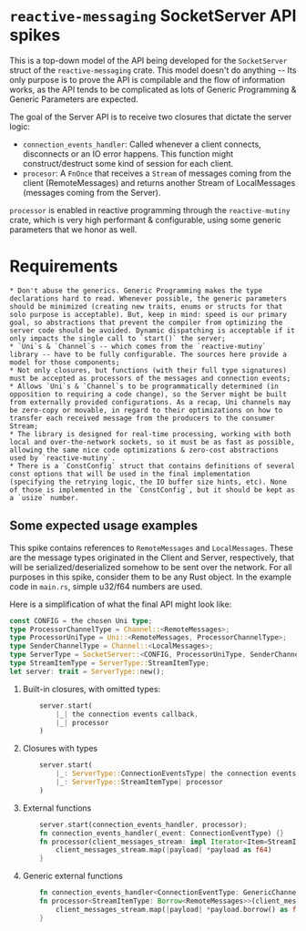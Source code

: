 # `reactive-messaging` SocketServer API spikes

This is a top-down model of the API being developed for the `SocketServer` struct of the `reactive-messaging` crate.
This model doesn't do anything -- Its only purpose is to prove the API is compilable and the flow of information works, as the API tends to be complicated as lots of Generic Programming & Generic Parameters are expected.


The goal of the Server API is to receive two closures that dictate the server logic:
  * `connection_events_handler`: Called whenever a client connects, disconnects or an IO error happens. This function might construct/destruct some kind of session for each client.
  * `procesor`: A `FnOnce` that receives a `Stream` of messages coming from the client (RemoteMessages) and returns another Stream of LocalMessages (messages coming from the Server).

`processor` is enabled in reactive programming through the `reactive-mutiny` crate, which is very high performant & configurable, using some generic parameters that we honor as well.


# Requirements

    * Don't abuse the generics. Generic Programming makes the type declarations hard to read. Whenever possible, the generic parameters should be minimized (creating new traits, enums or structs for that solo purpose is acceptable). But, keep in mind: speed is our primary goal, so abstractions that prevent the compiler from optimizing the server code should be avoided. Dynamic dispatching is acceptable if it only impacts the single call to `start()` the server;
    * `Uni`s & `Channel`s -- which comes from the `reactive-mutiny` library -- have to be fully configurable. The sources here provide a model for those components;
    * Not only closures, but functions (with their full type signatures) must be accepted as processors of the messages and connection events;
    * Allows `Uni`s & `Channel`s to be programmatically determined (in opposition to requiring a code change), so the Server might be built from externally provided configurations. As a recap, Uni channels may be zero-copy or movable, in regard to their optimizations on how to transfer each received message from the producers to the consumer Stream;
    * The library is designed for real-time processing, working with both local and over-the-network sockets, so it must be as fast as possible, allowing the same nice code optimizations & zero-cost abstractions used by `reactive-mutiny`.
    * There is a `ConstConfig` struct that contains definitions of several const options that will be used in the final implementation (specifying the retrying logic, the IO buffer size hints, etc). None of those is implemented in the `ConstConfig`, but it should be kept as a `usize` number.


## Some expected usage examples

This spike contains references to `RemoteMessages` and `LocalMessages`.
These are the message types originated in the Client and Server, respectively, that will be serialized/deserialized somehow to be sent over the network.
For all purposes in this spike, consider them to be any Rust object.
In the example code in `main.rs`, simple u32/f64 numbers are used.

Here is a simplification of what the final API might look like:

```rust
const CONFIG = the chosen Uni type;
type ProcessorChannelType = Channel::<RemoteMessages>;
type ProcessorUniType = Uni::<RemoteMessages, ProcessorChannelType>;
type SenderChannelType = Channel::<LocalMessages>;
type ServerType = SocketServer::<CONFIG, ProcessorUniType, SenderChannelType>;
type StreamItemType = ServerType::StreamItemType;
let server: trait = ServerType::new();
```

1. Built-in closures, with omitted types:

    ```rust
        server.start(
            |_| the connection events callback,
            |_| processor 
        )
    ```

2. Closures with types
    ```rust
        server.start(
            |_: ServerType::ConnectionEventsType| the connection events callback,
            |_: ServerType::StreamItemType| processor 
        )
    ```

3. External functions
    ```rust
        server.start(connection_events_handler, processor);
        fn connection_events_handler(_event: ConnectionEventType) {}
        fn processor(client_messages_stream: impl Iterator<Item=StreamItemType>) -> impl Iterator<Item=LocalMessages> {
            client_messages_stream.map(|payload| *payload as f64)
        }
    ```

4. Generic external functions
    ```rust
        fn connection_events_handler<ConnectionEventType: GenericChannel>(_event: ConnectionEventType) {}
        fn processor<StreamItemType: Borrow<RemoteMessages>>(client_messages_stream: impl Iterator<Item=StreamItemType>) -> impl Iterator<Item=LocalMessages> {
            client_messages_stream.map(|payload| *payload.borrow() as f64)
        }

    ```